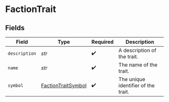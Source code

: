 # FactionTrait


## Fields

| Field                                                           | Type                                                            | Required                                                        | Description                                                     |
| --------------------------------------------------------------- | --------------------------------------------------------------- | --------------------------------------------------------------- | --------------------------------------------------------------- |
| `description`                                                   | *str*                                                           | :heavy_check_mark:                                              | A description of the trait.                                     |
| `name`                                                          | *str*                                                           | :heavy_check_mark:                                              | The name of the trait.                                          |
| `symbol`                                                        | [FactionTraitSymbol](../../models/shared/factiontraitsymbol.md) | :heavy_check_mark:                                              | The unique identifier of the trait.                             |
